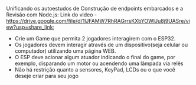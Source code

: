 Unificando os autoestudos de Construção de endpoints embarcados e a Revisão com Node.js:
Link do video - https://drive.google.com/file/d/1lJFAMW7RhRAGrrsKXbYOWIJu8j9UASre/view?usp=share_link;
- Crie um Game que permita 2 jogadores interagirem com o ESP32. 
- Os jogadores devem interagir através de um dispositivo(seja celular ou computador) utilizando uma página WEB. 
- O ESP deve acionar algum atuador indicando o final do game, por exemplo, disparando um motor ou acendendo uma lâmpada via relês
- Não há restrição quanto a sensores, KeyPad, LCDs ou o que você deseje criar para seu jogo
